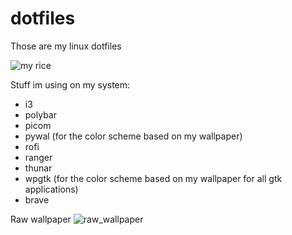 # dotfiles
Those are my linux dotfiles

![my rice](https://i.redd.it/47f4n8ctcb371.png)

Stuff im using on my system:
- i3
- polybar
- picom
- pywal (for the color scheme based on my wallpaper)
- rofi
- ranger
- thunar
- wpgtk (for the color scheme based on my wallpaper for all gtk applications)
- brave

Raw wallpaper
![raw_wallpaper](https://i.imgur.com/lkiEgoT.jpg)


